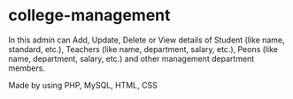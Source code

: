# college-management
In this admin can Add, Update, Delete or View details of Student (like name, standard, etc.), Teachers (like name, department, salary, etc.), Peons (like name, department, salary, etc.) and other management department members.

Made by using PHP, MySQL, HTML, CSS
